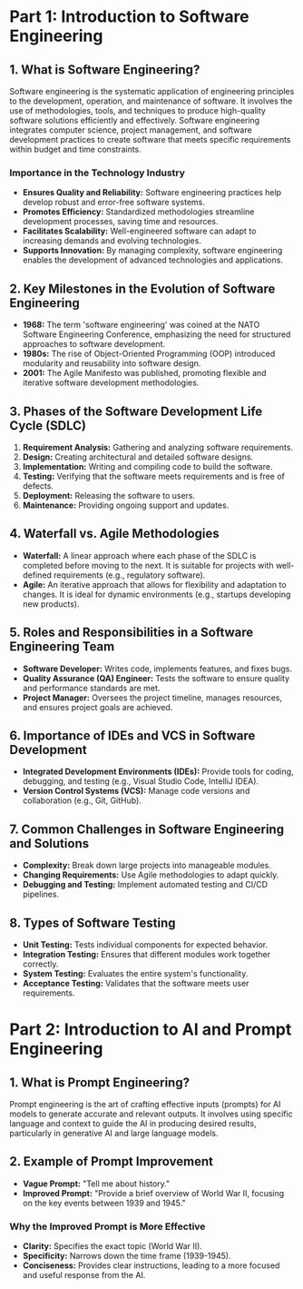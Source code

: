 # Part 1: Introduction to Software Engineering

## 1. What is Software Engineering?
Software engineering is the systematic application of engineering principles to the development, operation, and maintenance of software. It involves the use of methodologies, tools, and techniques to produce high-quality software solutions efficiently and effectively. Software engineering integrates computer science, project management, and software development practices to create software that meets specific requirements within budget and time constraints.

### Importance in the Technology Industry
- **Ensures Quality and Reliability:** Software engineering practices help develop robust and error-free software systems.
- **Promotes Efficiency:** Standardized methodologies streamline development processes, saving time and resources.
- **Facilitates Scalability:** Well-engineered software can adapt to increasing demands and evolving technologies.
- **Supports Innovation:** By managing complexity, software engineering enables the development of advanced technologies and applications.

## 2. Key Milestones in the Evolution of Software Engineering
- **1968:** The term 'software engineering' was coined at the NATO Software Engineering Conference, emphasizing the need for structured approaches to software development.
- **1980s:** The rise of Object-Oriented Programming (OOP) introduced modularity and reusability into software design.
- **2001:** The Agile Manifesto was published, promoting flexible and iterative software development methodologies.

## 3. Phases of the Software Development Life Cycle (SDLC)
1. **Requirement Analysis:** Gathering and analyzing software requirements.
2. **Design:** Creating architectural and detailed software designs.
3. **Implementation:** Writing and compiling code to build the software.
4. **Testing:** Verifying that the software meets requirements and is free of defects.
5. **Deployment:** Releasing the software to users.
6. **Maintenance:** Providing ongoing support and updates.

## 4. Waterfall vs. Agile Methodologies
- **Waterfall:** A linear approach where each phase of the SDLC is completed before moving to the next. It is suitable for projects with well-defined requirements (e.g., regulatory software).
- **Agile:** An iterative approach that allows for flexibility and adaptation to changes. It is ideal for dynamic environments (e.g., startups developing new products).

## 5. Roles and Responsibilities in a Software Engineering Team
- **Software Developer:** Writes code, implements features, and fixes bugs.
- **Quality Assurance (QA) Engineer:** Tests the software to ensure quality and performance standards are met.
- **Project Manager:** Oversees the project timeline, manages resources, and ensures project goals are achieved.

## 6. Importance of IDEs and VCS in Software Development
- **Integrated Development Environments (IDEs):** Provide tools for coding, debugging, and testing (e.g., Visual Studio Code, IntelliJ IDEA).
- **Version Control Systems (VCS):** Manage code versions and collaboration (e.g., Git, GitHub).

## 7. Common Challenges in Software Engineering and Solutions
- **Complexity:** Break down large projects into manageable modules.
- **Changing Requirements:** Use Agile methodologies to adapt quickly.
- **Debugging and Testing:** Implement automated testing and CI/CD pipelines.

## 8. Types of Software Testing
- **Unit Testing:** Tests individual components for expected behavior.
- **Integration Testing:** Ensures that different modules work together correctly.
- **System Testing:** Evaluates the entire system's functionality.
- **Acceptance Testing:** Validates that the software meets user requirements.

# Part 2: Introduction to AI and Prompt Engineering

## 1. What is Prompt Engineering?
Prompt engineering is the art of crafting effective inputs (prompts) for AI models to generate accurate and relevant outputs. It involves using specific language and context to guide the AI in producing desired results, particularly in generative AI and large language models.

## 2. Example of Prompt Improvement
- **Vague Prompt:** "Tell me about history."
- **Improved Prompt:** "Provide a brief overview of World War II, focusing on the key events between 1939 and 1945."

### Why the Improved Prompt is More Effective
- **Clarity:** Specifies the exact topic (World War II).
- **Specificity:** Narrows down the time frame (1939-1945).
- **Conciseness:** Provides clear instructions, leading to a more focused and useful response from the AI.

